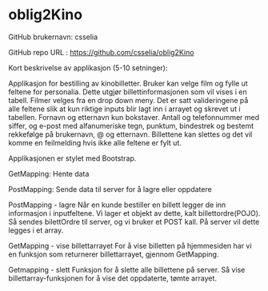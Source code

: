 # oblig2Kino

GitHub brukernavn: csselia

GitHub repo URL : https://github.com/csselia/oblig2Kino

Kort beskrivelse av applikasjon (5-10 setninger): 

Applikasjon for bestilling av kinobilletter. Bruker kan velge 
film og fylle ut feltene for personalia. Dette utgjør 
billettinformasjonen som vil vises i en tabell. Filmer velges 
fra en drop down meny. Det er satt valideringene på alle feltene 
slik at kun riktige inputs blir lagt inn i arrayet og skrevet ut 
i tabellen. Fornavn og etternavn kun bokstaver. Antall og 
telefonnummer med siffer, og e-post med alfanumeriske tegn, 
punktum, bindestrek og bestemt rekkefølge på brukernavn, @ og 
etternavn. Billettene kan slettes og det vil komme en feilmelding 
hvis ikke alle feltene er fylt ut.

Applikasjonen er stylet med Bootstrap. 

GetMapping: Hente data

PostMapping: Sende data til server for å lagre eller oppdatere

PostMapping - lagre
Når en kunde bestiller en billett legger de inn informasjon i inputfeltene. Vi lager et objekt av dette, kalt billettordre(POJO). Så sendes bilettOrdre til server, og vi bruker et POST kall. På server vil dette legges i et array.


GetMapping - vise billettarrayet
For å vise billetten på hjemmesiden har vi en funksjon som returnerer billettarrayet, gjennom GetMapping.

Getmapping - slett
Funksjon for å slette alle billettene på server.
Så vise billettarray-funksjonen for å vise det oppdaterte, tømte arrayet. 


